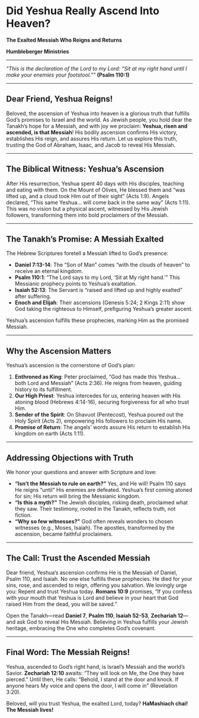 # Did Yeshua Really Ascend Into Heaven?

**The Exalted Messiah Who Reigns and Returns**

**Humbleberger Ministries**

---

_"This is the declaration of the Lord to my Lord: “Sit at my right hand until I make your enemies your footstool.”"_
**(Psalm 110:1)**

---

## Dear Friend, Yeshua Reigns!

Beloved, the ascension of Yeshua into heaven is a glorious truth that fulfills God’s promises to Israel and the world. As Jewish people, you hold dear the Tanakh’s hope for a Messiah, and with joy we proclaim: **Yeshua, risen and ascended, is that Messiah**! His bodily ascension confirms His victory, establishes His reign, and assures His return. Let us explore this truth, trusting the God of Abraham, Isaac, and Jacob to reveal His Messiah.

---

## The Biblical Witness: Yeshua’s Ascension

After His resurrection, Yeshua spent 40 days with His disciples, teaching and eating with them. On the Mount of Olives, He blessed them and “was lifted up, and a cloud took Him out of their sight” (Acts 1:9). Angels declared, “This same Yeshua… will come back in the same way” (Acts 1:11). This was no vision but a physical ascent, witnessed by His Jewish followers, transforming them into bold proclaimers of the Messiah.

---

## The Tanakh’s Promise: A Messiah Exalted

The Hebrew Scriptures foretell a Messiah lifted to God’s presence:

- **Daniel 7:13-14**: The “Son of Man” comes “with the clouds of heaven” to receive an eternal kingdom.
- **Psalm 110:1**: “The Lord says to my Lord, ‘Sit at My right hand.’” This Messianic prophecy points to Yeshua’s exaltation.
- **Isaiah 52:13**: The Servant is “raised and lifted up and highly exalted” after suffering.
- **Enoch and Elijah**: Their ascensions (Genesis 5:24; 2 Kings 2:11) show God taking the righteous to Himself, prefiguring Yeshua’s greater ascent.

Yeshua’s ascension fulfills these prophecies, marking Him as the promised Messiah.

---

## Why the Ascension Matters

Yeshua’s ascension is the cornerstone of God’s plan:

1. **Enthroned as King**: Peter proclaimed, “God has made this Yeshua… both Lord and Messiah” (Acts 2:36). He reigns from heaven, guiding history to its fulfillment.
2. **Our High Priest**: Yeshua intercedes for us, entering heaven with His atoning blood (Hebrews 4:14-16), securing forgiveness for all who trust Him.
3. **Sender of the Spirit**: On Shavuot (Pentecost), Yeshua poured out the Holy Spirit (Acts 2), empowering His followers to proclaim His name.
4. **Promise of Return**: The angels’ words assure His return to establish His kingdom on earth (Acts 1:11).

---

## Addressing Objections with Truth

We honor your questions and answer with Scripture and love:

- **“Isn’t the Messiah to rule on earth?”** Yes, and He will! Psalm 110 says He reigns “until” His enemies are defeated. Yeshua’s first coming atoned for sin; His return will bring the Messianic kingdom.
- **“Is this a myth?”** The Jewish disciples, risking death, proclaimed what they saw. Their testimony, rooted in the Tanakh, reflects truth, not fiction.
- **“Why so few witnesses?”** God often reveals wonders to chosen witnesses (e.g., Moses, Isaiah). The apostles, transformed by the ascension, became faithful proclaimers.

---

## The Call: Trust the Ascended Messiah

Dear friend, Yeshua’s ascension confirms He is the Messiah of Daniel, Psalm 110, and Isaiah. No one else fulfills these prophecies. He died for your sins, rose, and ascended to reign, offering you salvation. We lovingly urge you: Repent and trust Yeshua today. **Romans 10:9** promises, “If you confess with your mouth that Yeshua is Lord and believe in your heart that God raised Him from the dead, you will be saved.”

Open the Tanakh—read **Daniel 7**, **Psalm 110**, **Isaiah 52-53**, **Zechariah 12**—and ask God to reveal His Messiah. Believing in Yeshua fulfills your Jewish heritage, embracing the One who completes God’s covenant.

---

## Final Word: The Messiah Reigns!

Yeshua, ascended to God’s right hand, is Israel’s Messiah and the world’s Savior. **Zechariah 12:10** awaits: “They will look on Me, the One they have pierced.” Until then, He calls: “Behold, I stand at the door and knock. If anyone hears My voice and opens the door, I will come in” (Revelation 3:20).

Beloved, will you trust Yeshua, the exalted Lord, today? **HaMashiach chai! The Messiah lives!**
